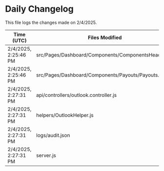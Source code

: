 # Daily Changelog

This file logs the changes made on 2/4/2025.

| Time (UTC)             | Files Modified                    | Changes (Addition/Deletion) |
|------------------------|-----------------------------------|-----------------------------|
| 2/4/2025, 2:25:46 PM | src/Pages/Dashboard/Components/ComponentsHeader.jsx | 5 Additions & 4 Deletions |
| 2/4/2025, 2:25:46 PM | src/Pages/Dashboard/Components/Payouts/Payouts.jsx | 13 Additions & 2 Deletions |
| 2/4/2025, 2:27:31 PM | api/controllers/outlook.controller.js | 24 Additions & 13 Deletions|
| 2/4/2025, 2:27:31 PM | helpers/OutlookHelper.js | 1 Additions & 1 Deletions|
| 2/4/2025, 2:27:31 PM | logs/audit.json | 15 Additions & 15 Deletions|
| 2/4/2025, 2:27:31 PM | server.js | 0 Additions & 3 Deletions|
